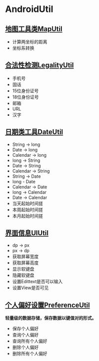# AndroidUtil

## [地图工具类MapUtil](https://github.com/jhj24/AndroidUtil/blob/master/library/src/main/java/jhj/com/library/util/MapUtil.java)
- 计算两坐标的距离
- 坐标系转换

## [合法性检测LegalityUtil](https://github.com/jhj24/AndroidUtil/blob/master/library/src/main/java/jhj/com/library/util/LegalityUtil.java)
- 手机号
- 固话
- 15位身份证号
- 18位身份证号
- 邮箱
- URL
- 汉字

## [日期类工具DateUtil](https://github.com/jhj24/AndroidUtil/blob/master/library/src/main/java/jhj/com/library/util/DateUtil.java)
- String -> long
- Date -> long
- Calendar -> long
- long -> String
- Date -> String
- Calendar -> String
- String -> Date
- long - Date
- Calendar -> Date
- long -> Calendar
- Date -> Calendar
- 当天起始时间搓
- 本周起始时间搓
- 本月起始时间搓

## [界面信息UIUtil](https://github.com/jhj24/AndroidUtil/blob/master/library/src/main/java/jhj/com/library/util/UIUtil.java)
- dp -> px
- px -> dp
- 获取屏幕宽度
- 获取屏幕高度
- 显示软键盘
- 隐藏软键盘
- 设置Edittext是否可以输入
- 设置View是否可见

## [个人偏好设置PreferenceUtil](https://github.com/jhj24/AndroidUtil/blob/master/library/src/main/java/jhj/com/library/util/PreferenceUtil.java)
**轻量级的数据存储，保存数据以键值对的形式。**
- 保存个人偏好
- 查询个人偏好
- 查询所有个人偏好
- 删除个人偏好
- 删除所有个人偏好



